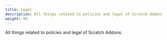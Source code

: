 ```yaml
---
title: Legal
description: All things related to policies and legal of Scratch Addons.
weight: 99
---
```


All things related to policies and legal of Scratch Addons.
